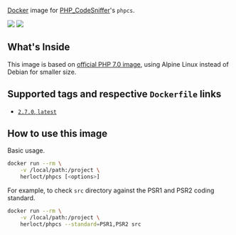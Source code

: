 [Docker](http://www.docker.com/) image for [PHP_CodeSniffer](http://php.net)'s `phpcs`.

[![](https://images.microbadger.com/badges/image/herloct/phpcs.svg)](http://microbadger.com/images/herloct/phpcs "Get your own image badge on microbadger.com") [![](https://images.microbadger.com/badges/version/herloct/phpcs.svg)](http://microbadger.com/images/herloct/phpcs "Get your own version badge on microbadger.com")

## What's Inside

This image is based on [official PHP 7.0 image](https://hub.docker.com/_/php/),
using Alpine Linux instead of Debian for smaller size.

## Supported tags and respective `Dockerfile` links

* [`2.7.0`, `latest`](https://github.com/herloct/docker-phpcs/blob/master/2.7.0/Dockerfile)

## How to use this image

Basic usage.

```sh
docker run --rm \
    -v /local/path:/project \
    herloct/phpcs [<options>]
```

For example, to check `src` directory against the PSR1 and PSR2 coding standard.

```sh
docker run --rm \
    -v /local/path:/project \
    herloct/phpcs --standard=PSR1,PSR2 src
```

